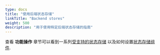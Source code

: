 ```yaml
---
type: docs
title: "使用后端状态存储"
linkTitle: "Backend stores"
weight: 500
description: "用于使用特定后端状态存储的指南"
---
```


查看 **功能操作** 章节可以看到一系列[受支持的状态存储]({{X1X}}) 以及如何设置[状态存储组件]({{X2X}}).